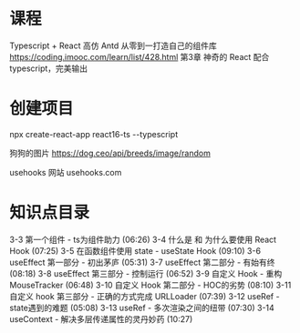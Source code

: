 # 课程

Typescript + React 高仿 Antd 从零到一打造自己的组件库
https://coding.imooc.com/learn/list/428.html
第3章 神奇的 React 配合 typescript，完美输出


# 创建项目
npx create-react-app react16-ts --typescript


狗狗的图片
https://dog.ceo/api/breeds/image/random


usehooks 网站
usehooks.com


# 知识点目录
3-3 第一个组件 - ts为组件助力 (06:26)
3-4 什么是 和 为什么要使用 React Hook (07:25)
3-5 在函数组件使用 state - useState Hook (09:10)
3-6 useEffect 第一部分 - 初出茅庐 (05:31)
3-7 useEffect 第二部分 - 有始有终 (08:18)
3-8 useEffect 第三部分 - 控制运行 (06:52)
3-9 自定义 Hook - 重构 MouseTracker (06:48)
3-10 自定义 Hook 第二部分 - HOC的劣势 (08:10)
3-11 自定义 hook 第三部分 - 正确的方式完成 URLLoader (07:39)
3-12 useRef - state遇到的难题 (05:08)
3-13 useRef - 多次渲染之间的纽带 (07:30)
3-14 useContext - 解决多层传递属性的灵丹妙药 (10:27)

